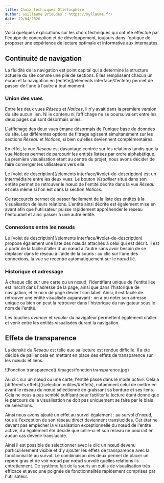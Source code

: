 ```yaml
---
title: Choix techniques Otletosphère
author: Guillaume Brioudes : https://myllaume.fr/
date: 29/04/2020
---
```


Voici quelques explications sur les choix techniques qui ont été effectué par l'équipe de conception et de développement, toujours dans l'optique de proposer une expérience de lecture optimale et informative aux internautes.

## Continuité de navigation

La fluidité de la navigation est point capital qui a determiné la structure actuelle du site comme une pile de sections. Elles remplissent chacun un écran et la navigation en [entête](/elements interface/#entete) permet de passer de l'une à l'autre à tout moment.

### Union des vues

Entre les deux vues *Réseau* et *Notices*, il n'y avait dans la première version du site aucun lien. Ni le contenu ni l'affichage ne se poursuivaient entre les deux pages qui sont désormais unies.

L'affichage des deux vues émane désormais de l'unique base de données du site. Les différentes options de filtrage agissent simultanément sur les sections *Réseau* et *Notices*, si bien qu'elles deviennent complémentaires.

En effet, la vue *Réseau* est davantage centrée sur les relations tandis que la vue *Notices* permet de parcourir les entités listées par ordre alphabétique. La première visualisation étant au centre du projet, nous avons décider de faire converger les utilisateurs vers elle.

Le [volet de description](/elements interface/#volet-de-description) est un intermédiaire entre les deux vues. Le bouton *Visualiser* situé dans son entête permet de retrouver le nœud de l'entité décrite dans la vue *Réseau* et cela même si l'on est dans la section *Notices*.

Ce raccourcis permet de passer facilement de la liste des entités à la visualisation de leurs relations. L'entité ainsi décrite est également mise en avant afin que l'utilisateur puisse rapidement appréhender le réseau l'entourant et ainsi passer à une autre entité.

### Connexions entre les nœuds

Le [volet de description](/elements interface/#volet-de-description) propose également une liste des nœuds attachés à celui qui est décrit. Il est à partir de là facile d'aller d'un nœud à l'autre sans avoir besoin de se déplacer dans le réseau à l'aide de la souris : au clic sur l'une des connexions, la vue se recentre automatiquement sur le nœud lié.

### Historique et adressage

À chaque clic sur une carte ou un nœud, l'identifiant unique de l'entité liée est inscrit dans l'adresse de la page, ainsi que dans l'historique de navigation, et le nom de page devient son label. Ainsi, il est facile de retrouver une entité visualisée auparavant : on a pu noter son adresse unique ou bien on peut la retrouver dans l'historique du navigateur sous le nom de l'entité.

Les touches *avancer* et *reculer* du navigateur permettent également d'aller et venir entre les entités visualisées durant la navigation.

## Effets de transparence

La densité du *Réseau* est telle que sa lecture est rendue difficile. Il a été décidé de pallier cela en mettant en place des effets de transparence sur les nœuds et liens.

![Fonction transparence](./images/fonction transparence.jpg)

Au clic sur un nœud ou une carte, l'entité passe dans le mode *activé*. Cela a [différents effets](/selection entites/#effets), notamment celui de mettre en avant le réseau du nœud sélectionné en graissant sa bordure et ses liens. Cela ne nous a pas semblé suffisant pour faciliter la lecture étant donné que le parcours de la visualisation ne doit pas uniquement se faire par le biais de sélections.

Ainsi nous avons ajouté un effet au survol également : au survol d'nœud, tous à l'exception de son réseau direct deviennent translucides. Cet état ne devant pas empêcher la visualisation exceptionnelle du nœud de l'entité active, il a également été décidé que celle-ci et son réseau ne pourrait en aucun cas devenir translucide.

Ainsi il est possible de sélectionner avec le clic un nœud devenu particulièrement visible et d'y ajouter les effets de transparence avec la fonctionnalité au survol. Le combinaison des deux permet de placer un repère gras et de voir nœud par nœud survolé quelles relations ils entretiennent. Ce système fait de la souris un outils de visualisation très efficace et avec une poignée de fonctionnalités rapidement comprises par l'utilisateur.